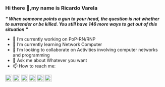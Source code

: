 ### Hi there 👋,my name is Ricardo Varela

<b><i>" When someone points a gun to your head, the question is not whether to surrender or be killed. You still have 146 more ways to get out of this situation "</b></i>

- 🔭 I’m currently working on PoP-RN/RNP
- 🌱 I’m currently learning Network Computer
- 👯 I’m looking to collaborate on Activities involving computer networks and programming
- 💬 Ask me about Whatever you want
- 📫 How to reach me:


<a href="https://discord.com">
  <img align="left" alt="ricardomvv #2493" width="22px" src="https://cdn.jsdelivr.net/npm/simple-icons@v3/icons/discord.svg" />
</a>
<a href="https://twitter.com/ricardomvv">
  <img align="left" alt="Ricardo Varela | Twitter" width="22px" src="https://cdn.jsdelivr.net/npm/simple-icons@v3/icons/twitter.svg" />
</a>
<a href="https://www.linkedin.com/in/ricardomvv">
  <img align="left" alt="Ricardo's LinkdeIN" width="22px" src="https://cdn.jsdelivr.net/npm/simple-icons@v3/icons/linkedin.svg" />
</a>
<a href="https://t.me/abhisheknaiidu">
  <img align="left" alt="Ricardo's Telegram" width="22px" src="https://cdn.jsdelivr.net/npm/simple-icons@v3/icons/telegram.svg" />
</a>
<a href="https://www.instagram.com/ricvarela">
  <img align="left" alt="Ricardo's Instagram" width="22px" src="https://cdn.jsdelivr.net/npm/simple-icons@v3/icons/instagram.svg" />
</a>
<a href="https://www.reddit.com/user/geekyabhi/">
  <img align="left" alt="Ricardo's Reddit" width="22px" src="https://cdn.jsdelivr.net/npm/simple-icons@v3/icons/reddit.svg" />
</a>

<br />
